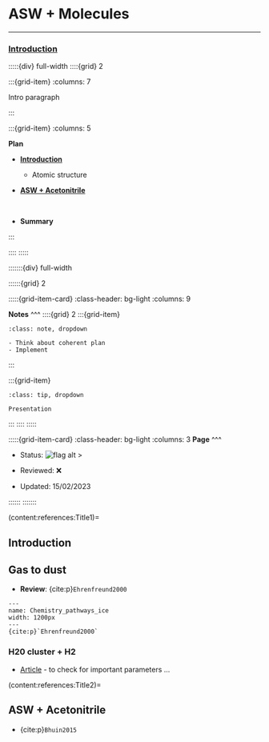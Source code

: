 # ASW + Molecules


***

<h3> <strong> <u>  Introduction </u></strong> </h3>

:::::{div} full-width
::::{grid} 2

:::{grid-item}
:columns: 7

Intro paragraph

:::

:::{grid-item}
:columns: 5

**Plan**

- [**Introduction**](content:references:Title1) 
    - Atomic structure
    
- [**ASW + Acetonitrile**](content:references:Title1) 

<br>

- **Summary**

:::

::::
:::::

:::::::{div} full-width

::::::{grid} 2

:::::{grid-item-card}
:class-header: bg-light
:columns: 9

**Notes**
^^^
::::{grid} 2
:::{grid-item}

```{admonition} To Do
:class: note, dropdown

- Think about coherent plan
- Implement

```

:::

:::{grid-item}

```{admonition} Colaboration
:class: tip, dropdown

Presentation

```
:::
::::
:::::



:::::{grid-item-card}
:class-header: bg-light
:columns: 3
**Page**
^^^

- Status: ![flag alt >](../../Docs/Svg_icons/Under_construction.svg)
  
- Reviewed: &#x274C;
       
- Updated: 15/02/2023
   
::::::
:::::::

(content:references:Title1)=
## Introduction


## Gas to dust

- **Review**: {cite:p}`Ehrenfreund2000`

```{figure} Docs/Chemistry_pathways_ice.png
---
name: Chemistry_pathways_ice
width: 1200px
---
{cite:p}`Ehrenfreund2000`
```


### H20 cluster + H2

- [Article](https://chemistry-europe.onlinelibrary.wiley.com/doi/10.1002/cphc.202200939) - to check for important parameters ...

(content:references:Title2)=
## ASW + Acetonitrile




- {cite:p}`Bhuin2015`